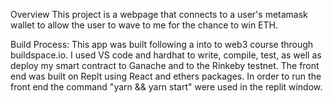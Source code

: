 Overview
This project is a webpage that connects to a user's metamask wallet to allow the user to wave to me for the chance to win ETH.

Build Process:
  This app was built following a into to web3 course through buildspace.io. I used VS code and hardhat to write, compile, test, as well as deploy my smart contract to Ganache and to the Rinkeby testnet.
  The front end was built on Replt using React and ethers packages. In order to run the front end the command "yarn && yarn start" were used in the replit window. 
